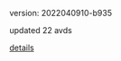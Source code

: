 version: 2022040910-b935

updated 22 avds

[details](https://github.com/0x74f917491bfa7ebfa379/ali_avd_db/blob/master/change_log/2022/04/09/10/b935.txt)